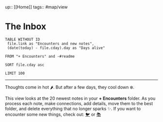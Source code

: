 up:: [[Home]]
tags:: #map/view

# The Inbox
``` dataview
TABLE WITHOUT ID
 file.link as "Encounters and new notes",
 (date(today) - file.cday).day as "Days alive"

FROM "+ Encounters" and -#readme

SORT file.cday asc

LIMIT 100
```


---
Thoughts come in hot 🌶. But after a few days, they cool down ❄️.

This view looks at the 20 newest notes in your **+ Encounters** folder. As you process each note, make connections, add details, move them to the best folder,  and delete everything that no longer sparks ✨.
If you want to encounter some new things, check out: [🐦](https://www.twitter.com) or [📚](https://readwise.io/lyt/)
